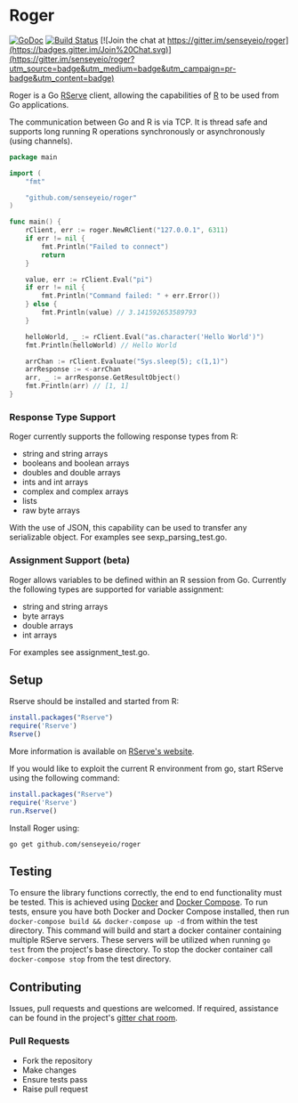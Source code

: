 # Roger

[![GoDoc](https://godoc.org/github.com/senseyeio/roger?status.svg)](https://godoc.org/github.com/senseyeio/roger)
[![Build Status](https://travis-ci.org/senseyeio/roger.svg?branch=master)](https://travis-ci.org/senseyeio/roger)
[![Join the chat at https://gitter.im/senseyeio/roger](https://badges.gitter.im/Join%20Chat.svg)](https://gitter.im/senseyeio/roger?utm_source=badge&utm_medium=badge&utm_campaign=pr-badge&utm_content=badge)

Roger is a Go [RServe](http://www.rforge.net/Rserve/) client, allowing the capabilities of [R](http://www.r-project.org/) to be used from Go applications.

The communication between Go and R is via TCP. It is thread safe and supports long running R operations synchronously or asynchronously (using channels).


```go
package main

import (
	"fmt"

	"github.com/senseyeio/roger"
)

func main() {
	rClient, err := roger.NewRClient("127.0.0.1", 6311)
	if err != nil {
		fmt.Println("Failed to connect")
		return
	}

	value, err := rClient.Eval("pi")
	if err != nil {
		fmt.Println("Command failed: " + err.Error())
	} else {
		fmt.Println(value) // 3.141592653589793
	}

	helloWorld, _ := rClient.Eval("as.character('Hello World')")
	fmt.Println(helloWorld) // Hello World

	arrChan := rClient.Evaluate("Sys.sleep(5); c(1,1)")
	arrResponse := <-arrChan
	arr, _ := arrResponse.GetResultObject()
	fmt.Println(arr) // [1, 1]
}
```
### Response Type Support

Roger currently supports the following response types from R:

 - string and string arrays
 - booleans and boolean arrays
 - doubles and double arrays
 - ints and int arrays
 - complex and complex arrays
 - lists
 - raw byte arrays

With the use of JSON, this capability can be used to transfer any serializable object. For examples see sexp_parsing_test.go.


### Assignment Support (beta)

Roger allows variables to be defined within an R session from Go. Currently the following types are supported for variable assignment:

 - string and string arrays
 - byte arrays
 - double arrays
 - int arrays

For examples see assignment_test.go.

## Setup
Rserve should be installed and started from R:

```R
install.packages("Rserve")
require('Rserve')
Rserve()
```

More information is available on [RServe's website](https://www.rforge.net/Rserve/doc.html).

If you would like to exploit the current R environment from go, start RServe using the following command:

```R
install.packages("Rserve")
require('Rserve')
run.Rserve()
```

Install Roger using:

```
go get github.com/senseyeio/roger
```

## Testing
To ensure the library functions correctly, the end to end functionality must be tested. This is achieved using [Docker](https://docs.docker.com) and [Docker Compose](https://docs.docker.com/compose). To run tests, ensure you have both Docker and Docker Compose installed, then run `docker-compose build && docker-compose up -d` from within the test directory. This command will build and start a docker container containing multiple RServe servers. These servers will be utilized when running `go test` from the project's base directory. To stop the docker container call `docker-compose stop` from the test directory.

## Contributing
Issues, pull requests and questions are welcomed. If required, assistance can be found in the project's [gitter chat room](https://gitter.im/senseyeio/roger).

### Pull Requests

 - Fork the repository
 - Make changes
 - Ensure tests pass
 - Raise pull request
